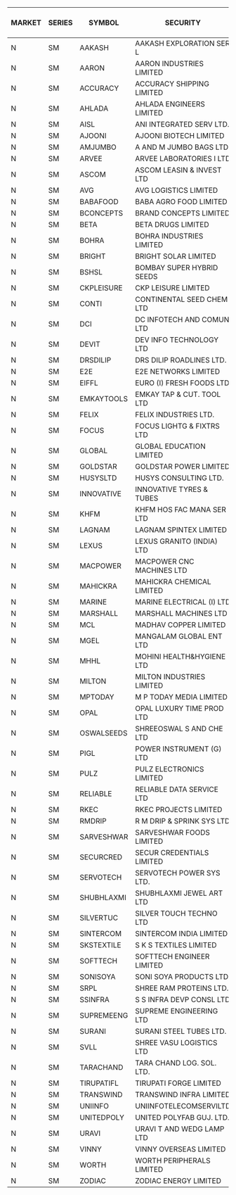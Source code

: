 


| MARKET | SERIES | SYMBOL | SECURITY | PREV CL PR | OPEN PRICE | HIGH PRICE | LOW PRICE | CLOSE PRICE | NET TRDVAL | NET TRDQTY | CORP IND | HI 52 WK | LO 52 WK |
| ----- | ----- | ----- | ----- | ----- | ----- | ----- | ----- | ----- | ----- | ----- | ----- | ----- | ----- |
| N | SM | AAKASH | AAKASH EXPLORATION SER L | 14.50 | 14.65 | 14.65 | 14.65 | 14.65 | 966900.00 | 66000 |  | 87.80 | 14.10 |
| N | SM | AARON | AARON INDUSTRIES LIMITED | 42.75 | 42.75 | 42.75 | 42.75 | 42.75 | 141075.00 | 3300 |  | 53.50 | 40.00 |
| N | SM | ACCURACY | ACCURACY SHIPPING LIMITED | 22.10 | 23.00 | 23.20 | 23.00 | 23.20 | 111040.00 | 4800 |  | 62.80 | 12.35 |
| N | SM | AHLADA | AHLADA ENGINEERS LIMITED | 43.90 | 43.65 | 44.40 | 43.00 | 44.05 | 261900.00 | 6000 |  | 86.85 | 36.30 |
| N | SM | AISL | ANI INTEGRATED SERV LTD. | 17.45 | 18.30 | 18.30 | 18.30 | 18.30 | 21960.00 | 1200 |  | 59.95 | 14.30 |
| N | SM | AJOONI | AJOONI BIOTECH LIMITED | 7.60 | 7.30 | 7.30 | 7.25 | 7.25 | 58200.00 | 8000 |  | 16.05 | 6.35 |
| N | SM | AMJUMBO | A AND M JUMBO BAGS LTD | 8.20 | 7.80 | 7.80 | 7.80 | 7.80 | 62400.00 | 8000 |  | 46.80 | 5.85 |
| N | SM | ARVEE | ARVEE LABORATORIES I LTD | 37.60 | 39.95 | 39.95 | 39.95 | 39.95 | 79900.00 | 2000 |  | 55.90 | 37.60 |
| N | SM | ASCOM | ASCOM LEASIN & INVEST LTD | 33.50 | 33.00 | 33.00 | 32.50 | 32.50 | 262000.00 | 8000 |  | 40.50 | 30.00 |
| N | SM | AVG | AVG LOGISTICS LIMITED | 33.95 | 35.60 | 35.60 | 35.60 | 35.60 | 42720.00 | 1200 |  | 104.85 | 23.10 |
| N | SM | BABAFOOD | BABA AGRO FOOD LIMITED | 44.30 | 45.30 | 46.30 | 45.30 | 46.30 | 183200.00 | 4000 |  | 70.00 | 35.20 |
| N | SM | BCONCEPTS | BRAND CONCEPTS LIMITED | 15.50 | 15.00 | 15.00 | 15.00 | 15.00 | 45000.00 | 3000 |  | 50.50 | 14.75 |
| N | SM | BETA | BETA DRUGS LIMITED | 52.25 | 52.50 | 52.50 | 52.50 | 52.50 | 42000.00 | 800 |  | 105.50 | 37.00 |
| N | SM | BOHRA | BOHRA INDUSTRIES LIMITED | 1.95 | 1.95 | 1.95 | 1.90 | 1.90 | 30800.00 | 16000 |  | 10.70 | .35 |
| N | SM | BRIGHT | BRIGHT SOLAR LIMITED | 6.90 | 7.20 | 7.20 | 7.20 | 7.20 | 21600.00 | 3000 |  | 19.90 | 4.70 |
| N | SM | BSHSL | BOMBAY SUPER HYBRID SEEDS | 108.00 | 104.95 | 104.95 | 104.95 | 104.95 | 125940.00 | 1200 |  | 134.05 | 85.70 |
| N | SM | CKPLEISURE | CKP LEISURE LIMITED | 3.55 | 3.45 | 3.55 | 3.40 | 3.40 | 251200.00 | 72000 |  | 7.55 | 3.40 |
| N | SM | CONTI | CONTINENTAL SEED CHEM LTD | 11.60 | 11.05 | 11.05 | 11.05 | 11.05 | 184148.25 | 16665 |  | 102.20 | 10.75 |
| N | SM | DCI | DC INFOTECH AND COMUN LTD | 43.90 | 44.50 | 44.50 | 44.50 | 44.50 | 267000.00 | 6000 |  | 45.50 | 39.00 |
| N | SM | DEVIT | DEV INFO TECHNOLOGY LTD | 62.00 | 61.00 | 61.00 | 61.00 | 61.00 | 91500.00 | 1500 |  | 101.00 | 57.00 |
| N | SM | DRSDILIP | DRS DILIP ROADLINES LTD. | 75.00 | 75.00 | 75.00 | 75.00 | 75.00 | 960000.00 | 12800 |  | 78.00 | 65.50 |
| N | SM | E2E | E2E NETWORKS LIMITED | 22.25 | 23.35 | 23.35 | 23.35 | 23.35 | 326900.00 | 14000 |  | 42.60 | 13.30 |
| N | SM | EIFFL | EURO (I) FRESH FOODS LTD | 77.25 | 76.50 | 76.95 | 76.50 | 76.50 | 245160.00 | 3200 |  | 131.00 | 71.00 |
| N | SM | EMKAYTOOLS | EMKAY TAP & CUT. TOOL LTD | 86.00 | 86.00 | 90.30 | 86.00 | 90.30 | 157980.00 | 1800 |  | 164.75 | 86.00 |
| N | SM | FELIX | FELIX INDUSTRIES LTD. | 11.35 | 10.80 | 11.90 | 10.80 | 11.90 | 184000.00 | 16000 |  | 17.05 | 10.80 |
| N | SM | FOCUS | FOCUS LIGHTG & FIXTRS LTD | 16.55 | 17.35 | 17.35 | 17.35 | 17.35 | 104100.00 | 6000 |  | 165.85 | 15.50 |
| N | SM | GLOBAL | GLOBAL EDUCATION LIMITED | 96.45 | 99.95 | 101.25 | 99.95 | 101.00 | 1210500.00 | 12000 |  | 131.00 | 41.20 |
| N | SM | GOLDSTAR | GOLDSTAR POWER LIMITED | 25.20 | 25.45 | 25.45 | 25.45 | 25.45 | 152700.00 | 6000 |  | 28.00 | 22.65 |
| N | SM | HUSYSLTD | HUSYS CONSULTING LTD. | 26.50 | 26.60 | 26.70 | 26.60 | 26.70 | 106600.00 | 4000 |  | 38.00 | 21.60 |
| N | SM | INNOVATIVE | INNOVATIVE TYRES & TUBES | 7.95 | 7.65 | 7.75 | 7.60 | 7.65 | 183600.00 | 24000 |  | 19.50 | 5.40 |
| N | SM | KHFM | KHFM HOS FAC MANA SER LTD | 26.00 | 24.80 | 26.45 | 24.50 | 25.65 | 2196600.00 | 87000 |  | 36.50 | 22.20 |
| N | SM | LAGNAM | LAGNAM SPINTEX LIMITED | 7.40 | 7.75 | 7.75 | 7.75 | 7.75 | 46500.00 | 6000 |  | 15.00 | 7.05 |
| N | SM | LEXUS | LEXUS GRANITO (INDIA) LTD | 6.25 | 5.95 | 5.95 | 5.95 | 5.95 | 35700.00 | 6000 |  | 23.60 | 4.55 |
| N | SM | MACPOWER | MACPOWER CNC MACHINES LTD | 64.95 | 62.00 | 62.00 | 61.75 | 62.00 | 278375.00 | 4500 |  | 139.00 | 33.30 |
| N | SM | MAHICKRA | MAHICKRA CHEMICAL LIMITED | 75.00 | 74.00 | 74.00 | 74.00 | 74.00 | 222000.00 | 3000 |  | 93.50 | 50.15 |
| N | SM | MARINE | MARINE ELECTRICAL (I) LTD | 95.95 | 94.00 | 95.00 | 90.25 | 91.95 | 1110100.00 | 12000 |  | 123.00 | 78.00 |
| N | SM | MARSHALL | MARSHALL MACHINES LTD | 7.00 | 6.65 | 6.70 | 6.65 | 6.65 | 439950.00 | 66000 |  | 24.45 | 6.65 |
| N | SM | MCL | MADHAV COPPER LIMITED | 72.10 | 73.00 | 74.95 | 72.50 | 73.15 | 440940.00 | 6000 |  | 277.00 | 52.10 |
| N | SM | MGEL | MANGALAM GLOBAL ENT LTD | 57.40 | 57.45 | 57.45 | 57.45 | 57.45 | 114900.00 | 2000 |  | 58.30 | 51.05 |
| N | SM | MHHL | MOHINI HEALTH&HYGIENE LTD | 13.10 | 12.45 | 12.45 | 12.45 | 12.45 | 74700.00 | 6000 |  | 22.45 | 11.35 |
| N | SM | MILTON | MILTON INDUSTRIES LIMITED | 10.10 | 10.60 | 10.60 | 10.60 | 10.60 | 93280.00 | 8800 |  | 15.25 | 7.00 |
| N | SM | MPTODAY | M P TODAY MEDIA LIMITED | 15.00 | 15.75 | 15.75 | 15.75 | 15.75 | 31500.00 | 2000 |  | 37.90 | 14.20 |
| N | SM | OPAL | OPAL LUXURY TIME PROD LTD | 80.00 | 65.00 | 65.00 | 65.00 | 65.00 | 65000.00 | 1000 |  | 120.00 | 65.00 |
| N | SM | OSWALSEEDS | SHREEOSWAL S AND CHE LTD | 31.30 | 32.05 | 32.10 | 30.00 | 31.80 | 885600.00 | 28000 |  | 32.80 | 19.95 |
| N | SM | PIGL | POWER INSTRUMENT (G) LTD | 9.75 | 9.50 | 9.50 | 9.50 | 9.50 | 38000.00 | 4000 |  | 12.45 | 7.70 |
| N | SM | PULZ | PULZ ELECTRONICS LIMITED | 10.20 | 10.70 | 10.70 | 10.70 | 10.70 | 42800.00 | 4000 |  | 46.50 | 9.20 |
| N | SM | RELIABLE | RELIABLE DATA SERVICE LTD | 22.20 | 23.30 | 23.30 | 23.30 | 23.30 | 55920.00 | 2400 |  | 53.50 | 19.95 |
| N | SM | RKEC | RKEC PROJECTS LIMITED | 34.50 | 33.40 | 33.40 | 33.40 | 33.40 | 33400.00 | 1000 |  | 66.65 | 26.20 |
| N | SM | RMDRIP | R M DRIP & SPRINK SYS LTD | 52.60 | 50.00 | 52.00 | 50.00 | 51.45 | 1231900.00 | 24000 |  | 52.95 | 13.00 |
| N | SM | SARVESHWAR | SARVESHWAR FOODS LIMITED | 13.15 | 12.50 | 12.50 | 12.50 | 12.50 | 20000.00 | 1600 |  | 43.85 | 8.45 |
| N | SM | SECURCRED | SECUR CREDENTIALS LIMITED | 15.60 | 15.60 | 16.15 | 14.85 | 16.15 | 81900.00 | 5400 |  | 99.00 | 12.15 |
| N | SM | SERVOTECH | SERVOTECH POWER SYS LTD. | 12.10 | 12.10 | 12.70 | 12.10 | 12.70 | 99200.00 | 8000 |  | 17.75 | 6.50 |
| N | SM | SHUBHLAXMI | SHUBHLAXMI JEWEL ART LTD | 28.15 | 29.00 | 29.00 | 26.75 | 26.75 | 55750.00 | 2000 |  | 209.50 | 20.75 |
| N | SM | SILVERTUC | SILVER TOUCH TECHNO LTD | 100.00 | 100.00 | 100.00 | 100.00 | 100.00 | 100000.00 | 1000 |  | 130.00 | 93.00 |
| N | SM | SINTERCOM | SINTERCOM INDIA LIMITED | 62.00 | 62.50 | 62.50 | 61.00 | 61.00 | 1363900.00 | 22000 |  | 81.00 | 35.55 |
| N | SM | SKSTEXTILE | S K S TEXTILES LIMITED | 27.05 | 25.75 | 25.75 | 25.70 | 25.70 | 51450.00 | 2000 |  | 48.90 | 22.25 |
| N | SM | SOFTTECH | SOFTTECH ENGINEER LIMITED | 43.20 | 41.15 | 41.15 | 41.15 | 41.15 | 65840.00 | 1600 |  | 76.25 | 32.45 |
| N | SM | SONISOYA | SONI SOYA PRODUCTS LTD. | 5.40 | 5.70 | 6.45 | 5.70 | 6.45 | 108900.00 | 18000 |  | 25.40 | 4.90 |
| N | SM | SRPL | SHREE RAM PROTEINS LTD. | 25.70 | 25.80 | 25.80 | 25.80 | 25.80 | 103200.00 | 4000 |  | 26.30 | 23.00 |
| N | SM | SSINFRA | S S INFRA DEVP CONSL LTD | 8.65 | 8.80 | 8.80 | 8.80 | 8.80 | 26400.00 | 3000 |  | 17.20 | 7.65 |
| N | SM | SUPREMEENG | SUPREME ENGINEERING LTD | 24.00 | 23.50 | 23.50 | 23.50 | 23.50 | 1410000.00 | 60000 |  | 42.00 | 13.20 |
| N | SM | SURANI | SURANI STEEL TUBES LTD. | 24.90 | 21.90 | 22.35 | 19.95 | 19.95 | 212100.00 | 10000 |  | 48.00 | 18.10 |
| N | SM | SVLL | SHREE VASU LOGISTICS LTD | 76.40 | 80.00 | 80.00 | 80.00 | 80.00 | 80000.00 | 1000 |  | 129.50 | 70.00 |
| N | SM | TARACHAND | TARA CHAND LOG. SOL. LTD. | 40.00 | 42.00 | 42.00 | 35.30 | 39.45 | 317500.00 | 8000 |  | 43.00 | 21.10 |
| N | SM | TIRUPATIFL | TIRUPATI FORGE LIMITED | 28.85 | 28.90 | 28.90 | 28.90 | 28.90 | 92480.00 | 3200 |  | 50.10 | 25.55 |
| N | SM | TRANSWIND | TRANSWIND INFRA LIMITED | 4.65 | 4.85 | 4.85 | 4.85 | 4.85 | 38800.00 | 8000 |  | 9.50 | 2.85 |
| N | SM | UNIINFO | UNIINFOTELECOMSERVILTD | 12.70 | 13.30 | 13.30 | 13.00 | 13.00 | 52600.00 | 4000 |  | 38.60 | 11.65 |
| N | SM | UNITEDPOLY | UNITED POLYFAB GUJ. LTD. | 6.35 | 6.05 | 6.05 | 6.05 | 6.05 | 363000.00 | 60000 |  | 16.80 | 6.05 |
| N | SM | URAVI | URAVI T AND WEDG LAMP LTD | 106.60 | 106.40 | 106.40 | 106.40 | 106.40 | 127680.00 | 1200 |  | 115.00 | 95.00 |
| N | SM | VINNY | VINNY OVERSEAS LIMITED | 41.90 | 42.00 | 42.00 | 42.00 | 42.00 | 252000.00 | 6000 |  | 43.00 | 32.90 |
| N | SM | WORTH | WORTH PERIPHERALS LIMITED | 37.40 | 37.45 | 38.65 | 37.45 | 38.65 | 114150.00 | 3000 |  | 67.50 | 29.75 |
| N | SM | ZODIAC | ZODIAC ENERGY LIMITED | 12.20 | 12.50 | 12.80 | 12.50 | 12.80 | 75800.00 | 6000 |  | 32.00 | 11.25 |



